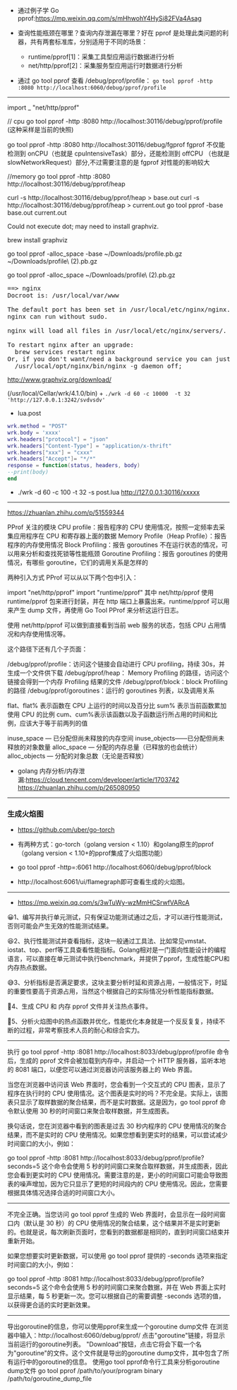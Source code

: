 + 通过例子学 Go pprof:<https://mp.weixin.qq.com/s/mHhwohY4HySi82FVa4Asag>
+ 查询性能瓶颈在哪里？查询内存泄漏在哪里？好在 pprof 是处理此类问题的利器，共有两套标准库，分别适用于不同的场景：
    - runtime/pprof[1]：采集工具型应用运行数据进行分析
    - net/http/pprof[2]：采集服务型应用运行时数据进行分析

+ 通过 go tool pprof 查看 /debug/pprof/profile：
`go tool pprof -http :8080 http://localhost:6060/debug/pprof/profile`


---

import _ "net/http/pprof"

// cpu
go tool pprof -http :8080 http://localhost:30116/debug/pprof/profile
(这种采样是当前的快照)

go tool pprof -http :8080 http://localhost:30116/debug/fgprof
fgprof 不仅能检测到 onCPU（也就是 cpuIntensiveTask）部分，还能检测到 offCPU （也就是 slowNetworkRequest）部分,不过需要注意的是 fgprof 对性能的影响较大

//memory
go tool pprof -http :8080 http://localhost:30116/debug/pprof/heap

curl -s http://localhost:30116/debug/pprof/heap > base.out
curl -s http://localhost:30116/debug/pprof/heap > current.out
go tool pprof -base base.out current.out

Could not execute dot; may need to install graphviz.

brew install graphviz

go tool pprof -alloc_space -base ~/Downloads/profile.pb.gz ~/Downloads/profile\ \(2\).pb.gz

go tool pprof -alloc_space  ~/Downloads/profile\ \(2\).pb.gz

<pre>
==> nginx
Docroot is: /usr/local/var/www

The default port has been set in /usr/local/etc/nginx/nginx.conf to 8080 so that
nginx can run without sudo.

nginx will load all files in /usr/local/etc/nginx/servers/.

To restart nginx after an upgrade:
  brew services restart nginx
Or, if you don't want/need a background service you can just run:
  /usr/local/opt/nginx/bin/nginx -g daemon off;
</pre>


http://www.graphviz.org/download/

(/usr/local/Cellar/wrk/4.1.0/bin)
    + `./wrk -d 60 -c 10000  -t 32 'http://127.0.0.1:3242/svdvsdv'`


+ lua.post
```lua
wrk.method = "POST"
wrk.body = 'xxxx'
wrk.headers["protocol"] = "json"
wrk.headers["Content-Type"] = "application/x-thrift"
wrk.headers["xxx"] = "cxxx"
wrk.headers["Accept"]= "*/*"
response = function(status, headers, body)
--print(body)
end
```
+ ./wrk -d 60 -c 100  -t 32 -s post.lua http://127.0.0.1:30116/xxxxx
   

---

https://zhuanlan.zhihu.com/p/51559344

PProf 关注的模块
CPU profile：报告程序的 CPU 使用情况，按照一定频率去采集应用程序在 CPU 和寄存器上面的数据
Memory Profile（Heap Profile）：报告程序的内存使用情况
Block Profiling：报告 goroutines 不在运行状态的情况，可以用来分析和查找死锁等性能瓶颈
Goroutine Profiling：报告 goroutines 的使用情况，有哪些 goroutine，它们的调用关系是怎样的

两种引入方式
PProf 可以从以下两个包中引入：

import "net/http/pprof"
import "runtime/pprof"
其中 net/http/pprof 使用 runtime/pprof 包来进行封装，并在 http 端口上暴露出来。runtime/pprof 可以用来产生 dump 文件，再使用 Go Tool PProf 来分析这运行日志。

使用 net/http/pprof 可以做到直接看到当前 web 服务的状态，包括 CPU 占用情况和内存使用情况等。

这个路径下还有几个子页面：

/debug/pprof/profile：访问这个链接会自动进行 CPU profiling，持续 30s，并生成一个文件供下载
/debug/pprof/heap： Memory Profiling 的路径，访问这个链接会得到一个内存 Profiling 结果的文件
/debug/pprof/block：block Profiling 的路径
/debug/pprof/goroutines：运行的 goroutines 列表，以及调用关系


flat、flat% 表示函数在 CPU 上运行的时间以及百分比
sum% 表示当前函数累加使用 CPU 的比例
cum、cum%表示该函数以及子函数运行所占用的时间和比例，应该大于等于前两列的值

inuse_space — 已分配但尚未释放的内存空间
inuse_objects——已分配但尚未释放的对象数量
alloc_space — 分配的内存总量（已释放的也会统计）
alloc_objects — 分配的对象总数（无论是否释放）

+ golang 内存分析/内存泄漏:<https://cloud.tencent.com/developer/article/1703742>
<https://zhuanlan.zhihu.com/p/265080950>

----
### 生成火焰图
+ https://github.com/uber/go-torch
+ 有两种方式：go-torch（golang version < 1.10）和golang原生的pprof（golang version < 1.10+的pprof集成了火焰图功能）

+ go tool pprof -http=:6061 http://localhost:6060/debug/pprof/block
+ http://localhost:6061/ui/flamegraph即可查看生成的火焰图。


----

+ <https://mp.weixin.qq.com/s/3wTuWy-wzMmHCSrwfVARcA>

😀1、编写并执行单元测试，只有保证功能测试通过之后，才可以进行性能测试，否则可能会产生无效的性能测试结果。


😆2、执行性能测试并查看指标，这块一般通过工具法、比如常见vmstat、iostat、top、perf等工具查看性能指标。Golang相对是一门面向性能设计的编程语言，可以直接在单元测试中执行benchmark，并提供了pprof，生成性能CPU和内存热点数据。


😅3、分析指标是否满足要求，这块主要分析时延和资源占用，一般情况下，时延的重要性要高于资源占用，当然这个根据自己的实际情况分析性能指标数据。


🤣4、生成 CPU 和 内存 pprof 文件并关注热点事件。


👹5、分析火焰图中的热点函数并优化，性能优化本身就是一个反反复复，持续不断的过程，非常考察技术人员的耐心和综合实力。



----

执行 go tool pprof -http :8081 http://localhost:8033/debug/pprof/profile 命令后，生成的 pprof 文件会被加载到内存中，并启动一个 HTTP 服务器，监听本地的 8081 端口，以便您可以通过浏览器访问该服务器上的 Web 界面。

当您在浏览器中访问该 Web 界面时，您会看到一个交互式的 CPU 图表，显示了程序在执行时的 CPU 使用情况。这个图表是实时的吗？不完全是。实际上，该图表只显示了取样数据的聚合结果，而不是实时数据。这是因为，go tool pprof 命令默认使用 30 秒的时间窗口来聚合取样数据，并生成图表。

换句话说，您在浏览器中看到的图表是过去 30 秒内程序的 CPU 使用情况的聚合结果，而不是实时的 CPU 使用情况。如果您想看到更实时的结果，可以尝试减少时间窗口的大小，例如：

go tool pprof -http :8081 http://localhost:8033/debug/pprof/profile?seconds=5
这个命令会使用 5 秒的时间窗口来聚合取样数据，并生成图表，因此您会看到更实时的 CPU 使用情况。需要注意的是，更小的时间窗口可能会导致图表的噪声增加，因为它只显示了更短的时间段内的 CPU 使用情况。因此，您需要根据具体情况选择合适的时间窗口大小。

---

不完全正确。当您访问 go tool pprof 生成的 Web 界面时，会显示在一段时间窗口内（默认是 30 秒）的 CPU 使用情况的聚合结果，这个结果并不是实时更新的。也就是说，每次刷新页面时，您看到的数据都是相同的，直到时间窗口结束并重新开始。

如果您想要实时更新数据，可以使用 go tool pprof 提供的 -seconds 选项来指定时间窗口的大小，例如：

go tool pprof -http :8081 http://localhost:8033/debug/pprof/profile?seconds=5
这个命令会使用 5 秒的时间窗口来聚合数据，并在 Web 界面上实时显示结果，每 5 秒更新一次。您可以根据自己的需要调整 -seconds 选项的值，以获得更合适的实时更新效果。


----

导出goroutine的信息，你可以使用pprof来生成一个goroutine dump文件
在浏览器中输入：http://localhost:6060/debug/pprof/
点击"goroutine"链接，将显示当前运行的goroutine列表。
"Download"按钮，点击它将会下载一个名为"goroutine"的文件。这个文件就是导出的goroutine dump文件，其中包含了所有运行中的goroutine的信息。
使用go tool pprof命令行工具来分析goroutine dump文件
go tool pprof /path/to/your/program binary /path/to/goroutine_dump_file


